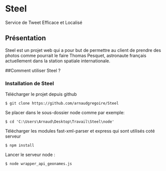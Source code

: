 # Steel

Service de Tweet Efficace et Localisé


## Présentation

Steel est un projet web qui a pour but de permettre au client de prendre des photos comme pourrait le faire Thomas Pesquet, astronaute français actuellement dans la station spatiale internationale.

##Comment utiliser Steel ?

### Installation de Steel
Télécharger le projet depuis github
```shell
$ git clone https://github.com/arnaudgregoire/Steel
```
Se placer dans le sous-dossier node comme par exemple:
```shell
$ cd 'C:\Users\Arnaud\Desktop\Travail\Steel\node'
```
Télécharger les modules fast-xml-parser et express qui sont utilisés coté serveur
```shell
$ npm install
```
Lancer le serveur node :
```shell
$ node wrapper_api_geonames.js
```
